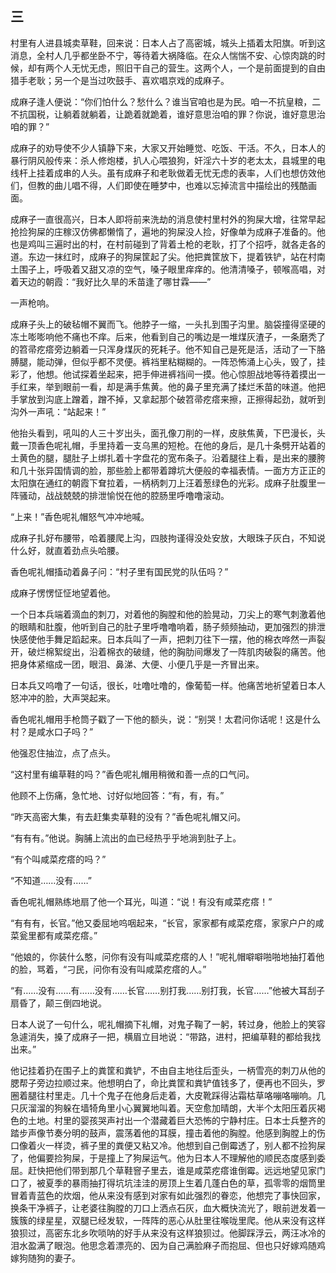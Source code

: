    

## 三

村里有人进县城卖草鞋，回来说：日本人占了高密城，城头上插着太阳旗。听到这消息，全村人几乎都坐卧不宁，等待着大祸降临。在众人惴惴不安、心惊肉跳的时候，却有两个人无忧无虑，照旧干自己的营生。这两个人，一个是前面提到的自由猎手老耿；另一个是当过吹鼓手、喜欢唱京戏的成麻子。

成麻子逢人便说：“你们怕什么？愁什么？谁当官咱也是为民。咱一不抗皇粮，二不抗国税，让躺着就躺着，让跪着就跪着，谁好意思治咱的罪？你说，谁好意思治咱的罪？”

成麻子的劝导使不少人镇静下来，大家又开始睡觉、吃饭、干活。不久，日本人的暴行阴风般传来：杀人修炮楼，扒人心喂狼狗，奸淫六十岁的老太太，县城里的电线杆上挂着成串的人头。虽有成麻子和老耿做着无忧无虑的表率，人们也想仿效他们，但教的曲儿唱不得，人们即使在睡梦中，也难以忘掉流言中描绘出的残酷画面。

成麻子一直很高兴，日本人即将前来洗劫的消息使村里村外的狗屎大增，往常早起抢捡狗屎的庄稼汉仿佛都懒惰了，遍地的狗屎没人捡，好像单为成麻子准备的。他也是鸡叫三遍时出的村，在村前碰到了背着土枪的老耿，打了个招呼，就各走各的道。东边一抹红时，成麻子的狗屎筐起了尖。他把粪筐放下，提着铁铲，站在村南土围子上，呼吸着又甜又凉的空气，嗓子眼里痒痒的。他清清嗓子，顿喉高唱，对着天边的朝霞：“我好比久旱的禾苗逢了哪甘霖——”

一声枪响。

成麻子头上的破毡帽不翼而飞。他脖子一缩，一头扎到围子沟里。脑袋撞得坚硬的冻土嘭嘭响他不痛也不痒。后来，他看到自己的嘴边是一堆煤灰渣子，一条磨秃了的笤帚疙瘩旁边躺着一只浑身煤灰的死耗子。他不知自己是死是活，活动了一下胳膊腿，能动弹，但似乎都不灵便。裤裆里粘糊糊的。一阵恐怖涌上心头，毁了，挂彩了，他想。他试探着坐起来，把手伸进裤裆间一摸。他心惊胆战地等待着摸出一手红来，举到眼前一看，却是满手焦黄。他的鼻子里充满了揉烂禾苗的味道。他把手掌放到沟底上蹭着，蹭不掉，又拿起那个破笤帚疙瘩来擦，正擦得起劲，就听到沟外一声吼：“站起来！”

他抬头看到，吼叫的人三十岁出头，面孔像刀削的一样，皮肤焦黄，下巴漫长，头戴一顶香色呢礼帽，手里持着一支乌黑的短枪。在他的身后，是几十条劈开站着的土黄色的腿，腿肚子上绑扎着十字盘花的宽布条子。沿着腿往上看，是出来的腰胯和几十张异国情调的脸，那些脸上都带着蹲坑大便般的幸福表情。一面方方正正的太阳旗在通红的朝霞下耷拉着，一柄柄刺刀上汪着葱绿色的光彩。成麻子肚腹里一阵骚动，战战兢兢的排泄愉悦在他的腔肠里呼噜噜滚动。

“上来！”香色呢礼帽怒气冲冲地喊。

成麻子扎好布腰带，哈着腰爬上沟，四肢拘谨得没处安放，大眼珠子灰白，不知说什么好，就直着劲点头哈腰。

香色呢礼帽搐动着鼻子问：“村子里有国民党的队伍吗？”

成麻子愣愣怔怔地望着他。

一个日本兵端着滴血的刺刀，对着他的胸膛和他的脸晃动，刀尖上的寒气刺激着他的眼睛和肚腹，他听到自己的肚子里呼噜噜响着，肠子频频抽动，更加强烈的排泄快感使他手舞足蹈起来。日本兵叫了一声，把刺刀往下一摆，他的棉衣哗然一声裂开，破烂棉絮绽出，沿着棉衣的破缝，他的胸肋间爆发了一阵肌肉破裂的痛苦。他把身体紧缩成一团，眼泪、鼻涕、大便、小便几乎是一齐冒出来。

日本兵又呜噜了一句话，很长，吐噜吐噜的，像葡萄一样。他痛苦地祈望着日本人怒冲冲的脸，大声哭起来。

香色呢礼帽用手枪筒子戳了一下他的额头，说：“别哭！太君问你话呢！这是什么村？是咸水口子吗？”

他强忍住抽泣，点了点头。

“这村里有编草鞋的吗？”香色呢礼帽用稍微和善一点的口气问。

他顾不上伤痛，急忙地、讨好似地回答：“有，有，有。”

“昨天高密大集，有去赶集卖草鞋的没有？”香色呢礼帽又问。

“有有有。”他说。胸脯上流出的血已经热乎乎地淌到肚子上。

“有个叫咸菜疙瘩的吗？”

“不知道……没有……”

香色呢礼帽熟练地扇了他一个耳光，叫道：“说！有没有咸菜疙瘩！”

“有有有，长官。”他又委屈地呜咽起来，“长官，家家都有咸菜疙瘩，家家户户的咸菜瓮里都有咸菜疙瘩。”

“他娘的，你装什么憨，问你有没有叫咸菜疙瘩的人！”呢礼帽噼噼啪啪地抽打着他的脸，骂着，“刁民，问你有没有叫咸菜疙瘩的人。”

“有……没有……有……没有……长官……别打我……别打我，长官……”他被大耳刮子扇昏了，颠三倒四地说。

日本人说了一句什么，呢礼帽摘下礼帽，对鬼子鞠了一躬，转过身，他脸上的笑容急遽消失，搡了成麻子一把，横眉立目地说：“带路，进村，把编草鞋的都给我找出来。”

他记挂着扔在围子上的粪筐和粪铲，不由自主地往后歪头，一柄雪亮的刺刀从他的腮帮子旁边拉顺过来。他想明白了，命比粪筐和粪铲值钱多了，便再也不回头，罗圈着腿往村里走。几十个鬼子在他身后走着，大皮靴踩得沾霜枯草咯嘣咯嘣响。几只灰溜溜的狗躲在墙犄角里小心翼翼地叫着。天空愈加晴朗，大半个太阳压着灰褐色的土地。村里的婴孩哭声衬出一个潜藏着巨大恐怖的宁静村庄。日本士兵整齐的踏步声像节奏分明的鼓声，震荡着他的耳膜，撞击着他的胸膛。他感到胸膛上的伤口像着火一样烫，裤子里的粪便又粘又冷。他想到自己倒霉透了，别人都不捡狗屎了，他偏要捡狗屎，于是撞上了狗屎运气。他为日本人不理解他的顺民态度感到委屈。赶快把他们带到那几个草鞋窨子里去，谁是咸菜疙瘩谁倒霉。远远地望见家门口了，被夏季的暴雨抽打得坑坑洼洼的房顶上生着几蓬白色的草，孤零零的烟筒里冒着青蓝色的炊烟，他从来没有感到对家有如此强烈的眷恋，他想完了事快回家，换条干净裤子，让老婆往胸膛的刀口上洒点石灰，血大概快流光了，眼前迸发着一簇簇的绿星星，双腿已经发软，一阵阵的恶心从肚里往喉咙里爬。他从来没有这样狼狈过，高密东北乡吹唢呐的好手从来没有这样狼狈过。他脚踩浮云，两汪冰冷的泪水盈满了眼泡。他思念着漂亮的、因为自己满脸麻子而抱屈、但也只好嫁鸡随鸡嫁狗随狗的妻子。